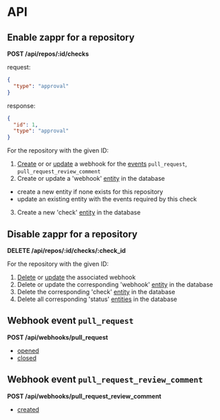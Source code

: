 # API

## Enable zappr for a repository

**POST /api/repos/:id/checks**

request:

```json
{
  "type": "approval"
}
```

response:

```json
{
  "id": 1,
  "type": "approval"
}
```

For the repository with the given ID:

1. [Create][1] or or [update][2] a webhook for the [events][4] `pull_request`, `pull_request_review_comment`
2. Create or update a 'webhook' [entity](models.md#webhook) in the database
  - create a new entity if none exists for this repository
  - update an existing entity with the events required by this check
3. Create a new 'check' [entity](models.md#check) in the database

## Disable zappr for a repository

**DELETE /api/repos/:id/checks/:check_id**

For the repository with the given ID:

1. [Delete][3] or [update][2] the associated webhook
2. Delete or update the corresponding 'webhook' [entity](models.md#webhook) in the database
3. Delete the corresponding 'check' [entity](models.md#check) in the database
4. Delete all corresponding 'status' [entities](models.md#status) in the database

## Webhook event `pull_request`

**POST /api/webhooks/pull_request**

* [opened](events.md#opened)
* [closed](events.md#closed)

## Webhook event `pull_request_review_comment`

**POST /api/webhooks/pull_request_review_comment**

* [created](events.md#created)

[1]: https://developer.github.com/v3/repos/hooks/#create-a-hook
[2]: https://developer.github.com/v3/repos/hooks/#edit-a-hook
[3]: https://developer.github.com/v3/repos/hooks/#delete-a-hook
[4]: https://developer.github.com/webhooks/#events
